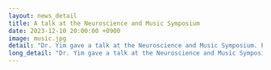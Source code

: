 ```yaml
---
layout: news_detail
title: A talk at the Neuroscience and Music Symposium
date: 2023-12-10 20:00:00 +0900
image: music.jpg
detail: "Dr. Yim gave a talk at the Neuroscience and Music Symposium. Professionals including doctors, teachers, and therapists, engaged in discussions regarding the relationship between music and learning."
long_detail: "Dr. Yim gave a talk at the Neuroscience and Music Symposium. Professionals including doctors, teachers, and therapists, engaged in discussions regarding the relationship between music and learning."
---
```


